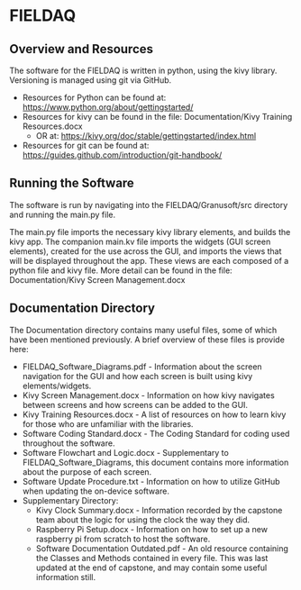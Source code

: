 # FIELDAQ

## Overview and Resources
The software for the FIELDAQ is written in python, using the kivy library. Versioning is managed using git via GitHub.

- Resources for Python can be found at: https://www.python.org/about/gettingstarted/
- Resources for kivy can be found in the file: Documentation/Kivy Training Resources.docx
  - OR at: https://kivy.org/doc/stable/gettingstarted/index.html
- Resources for git can be found at: https://guides.github.com/introduction/git-handbook/

## Running the Software
The software is run by navigating into the FIELDAQ/Granusoft/src directory and running the main.py file.

The main.py file imports the necessary kivy library elements, and builds the kivy app. The companion main.kv file imports the widgets (GUI screen elements), created for the use across the GUI, and imports the views that will be displayed throughout the app. These views are each composed of a python file and kivy file. More detail can be found in the file: Documentation/Kivy Screen Management.docx

## Documentation Directory
The Documentation directory contains many useful files, some of which have been mentioned previously. A brief overview of these files is provide here:
- FIELDAQ_Software_Diagrams.pdf - 	Information about the screen navigation for the GUI and how each screen is built using kivy elements/widgets.
- Kivy Screen Management.docx - 	Information on how kivy navigates between screens and how screens can be added to the GUI.
- Kivy Training Resources.docx - 	A list of resources on how to learn kivy for those who are unfamiliar with the libraries.
- Software Coding Standard.docx -	The Coding Standard for coding used throughout the software.
- Software Flowchart and Logic.docx - 	Supplementary to FIELDAQ_Software_Diagrams, this document contains more information about the purpose of each screen.
- Software Update Procedure.txt - 	Information on how to utilize GitHub when updating the on-device software.
- Supplementary Directory:
  - Kivy Clock Summary.docx - 	Information recorded by the capstone team about the logic for using the clock the way they did.
  - Raspberry Pi Setup.docx - 	Information on how to set up a new raspberry pi from scratch to host the software.
  - Software Documentation Outdated.pdf - 	An old resource containing the Classes and Methods contained in every file. This was last updated at the end of capstone, and may contain some useful information still.
